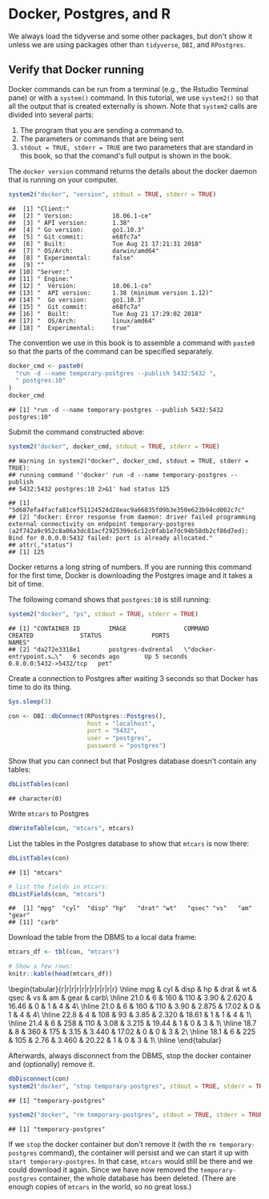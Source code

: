 # Docker, Postgres, and R

We always load the tidyverse and some other packages, but don't show it unless we are using packages other than `tidyverse`, `DBI`, and `RPostgres`.

## Verify that Docker running

Docker commands can be run from a terminal (e.g., the Rstudio Terminal pane) or with a `system()` command.  In this tutorial, we use `system2()` so that all the output that is created externally is shown.  Note that `system2` calls are divided into several parts:

1. The program that you are sending a command to.
2. The parameters or commands that are being sent
3. `stdout = TRUE, stderr = TRUE` are two parameters that are standard in this book, so that the comand's full output is shown in the book.

The `docker version` command returns the details about the docker daemon that is running on your computer.

```r
system2("docker", "version", stdout = TRUE, stderr = TRUE)
```

```
##  [1] "Client:"                                        
##  [2] " Version:           18.06.1-ce"                 
##  [3] " API version:       1.38"                       
##  [4] " Go version:        go1.10.3"                   
##  [5] " Git commit:        e68fc7a"                    
##  [6] " Built:             Tue Aug 21 17:21:31 2018"   
##  [7] " OS/Arch:           darwin/amd64"               
##  [8] " Experimental:      false"                      
##  [9] ""                                               
## [10] "Server:"                                        
## [11] " Engine:"                                       
## [12] "  Version:          18.06.1-ce"                 
## [13] "  API version:      1.38 (minimum version 1.12)"
## [14] "  Go version:       go1.10.3"                   
## [15] "  Git commit:       e68fc7a"                    
## [16] "  Built:            Tue Aug 21 17:29:02 2018"   
## [17] "  OS/Arch:          linux/amd64"                
## [18] "  Experimental:     true"
```

The convention we use in this book is to assemble a command with `paste0` so that the parts of the command can be specified separately.

```r
docker_cmd <- paste0(
  "run -d --name temporary-postgres --publish 5432:5432 ",
  " postgres:10"
)
docker_cmd
```

```
## [1] "run -d --name temporary-postgres --publish 5432:5432  postgres:10"
```

Submit the command constructed above:

```r
system2("docker", docker_cmd, stdout = TRUE, stderr = TRUE)
```

```
## Warning in system2("docker", docker_cmd, stdout = TRUE, stderr = TRUE):
## running command ''docker' run -d --name temporary-postgres --publish
## 5432:5432 postgres:10 2>&1' had status 125
```

```
## [1] "5d687efa4facfa81cef51124524d28eac9a66835f09b3e350e623b94cd002c7c"                                                                                                                                                                               
## [2] "docker: Error response from daemon: driver failed programming external connectivity on endpoint temporary-postgres (a2f742a9c952c8a06a3dc81acf2925399c6c12c0fab1e7dc94b58db2cf86d7ed): Bind for 0.0.0.0:5432 failed: port is already allocated."
## attr(,"status")
## [1] 125
```
Docker returns a long string of numbers.  If you are running this command for the first time, Docker is downloading the Postgres image and it takes a bit of time.

The following comand shows that `postgres:10` is still running:

```r
system2("docker", "ps", stdout = TRUE, stderr = TRUE)
```

```
## [1] "CONTAINER ID        IMAGE                COMMAND                  CREATED             STATUS              PORTS                    NAMES"
## [2] "da272e3318e1        postgres-dvdrental   \"docker-entrypoint.s…\"   6 seconds ago       Up 5 seconds        0.0.0.0:5432->5432/tcp   pet"
```

Create a connection to Postgres after waiting 3 seconds so that Docker has time to do its thing.

```r
Sys.sleep(3)

con <- DBI::dbConnect(RPostgres::Postgres(),
                      host = "localhost",
                      port = "5432",
                      user = "postgres",
                      password = "postgres")
```

Show that you can connect but that Postgres database doesn't contain any tables:


```r
dbListTables(con)
```

```
## character(0)
```

Write `mtcars` to Postgres

```r
dbWriteTable(con, "mtcars", mtcars)
```

List the tables in the Postgres database to show that `mtcars` is now there:


```r
dbListTables(con)
```

```
## [1] "mtcars"
```

```r
# list the fields in mtcars:
dbListFields(con, "mtcars")
```

```
##  [1] "mpg"  "cyl"  "disp" "hp"   "drat" "wt"   "qsec" "vs"   "am"   "gear"
## [11] "carb"
```

Download the table from the DBMS to a local data frame:

```r
mtcars_df <- tbl(con, "mtcars")

# Show a few rows:
knitr::kable(head(mtcars_df))
```


\begin{tabular}{r|r|r|r|r|r|r|r|r|r|r}
\hline
mpg & cyl & disp & hp & drat & wt & qsec & vs & am & gear & carb\\
\hline
21.0 & 6 & 160 & 110 & 3.90 & 2.620 & 16.46 & 0 & 1 & 4 & 4\\
\hline
21.0 & 6 & 160 & 110 & 3.90 & 2.875 & 17.02 & 0 & 1 & 4 & 4\\
\hline
22.8 & 4 & 108 & 93 & 3.85 & 2.320 & 18.61 & 1 & 1 & 4 & 1\\
\hline
21.4 & 6 & 258 & 110 & 3.08 & 3.215 & 19.44 & 1 & 0 & 3 & 1\\
\hline
18.7 & 8 & 360 & 175 & 3.15 & 3.440 & 17.02 & 0 & 0 & 3 & 2\\
\hline
18.1 & 6 & 225 & 105 & 2.76 & 3.460 & 20.22 & 1 & 0 & 3 & 1\\
\hline
\end{tabular}

Afterwards, always disconnect from the DBMS, stop the docker container and (optionally) remove it.

```r
dbDisconnect(con)
system2("docker", "stop temporary-postgres", stdout = TRUE, stderr = TRUE)
```

```
## [1] "temporary-postgres"
```

```r
system2("docker", "rm temporary-postgres", stdout = TRUE, stderr = TRUE)
```

```
## [1] "temporary-postgres"
```

If we `stop` the docker container but don't remove it (with the `rm temporary-postgres` command), the container will persist and we can start it up with `start temporary-postgres`.  In that case, `mtcars` would still be there and we could download it again.  Since we have now removed the `temporary-postgres` container, the whole database has been deleted.  (There are enough copies of `mtcars` in the world, so no great loss.)
